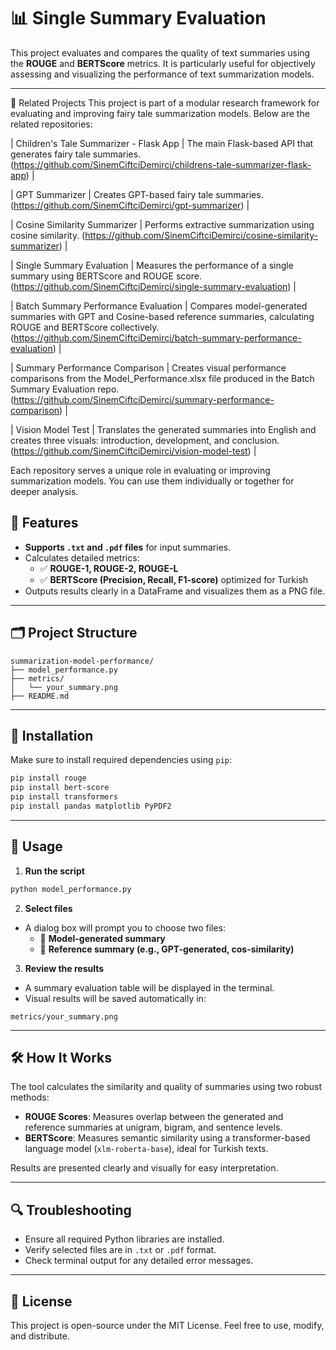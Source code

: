 # 📊 Single Summary Evaluation

This project evaluates and compares the quality of text summaries using the **ROUGE** and **BERTScore** metrics. It is particularly useful for objectively assessing and visualizing the performance of text summarization models.

---
🔗 Related Projects This project is part of a modular research framework for evaluating and improving fairy tale summarization models. Below are the related repositories:

| Children's Tale Summarizer - Flask App | The main Flask-based API that generates fairy tale summaries. (https://github.com/SinemCiftciDemirci/childrens-tale-summarizer-flask-app) |

| GPT Summarizer | Creates GPT-based fairy tale summaries. (https://github.com/SinemCiftciDemirci/gpt-summarizer) |

| Cosine Similarity Summarizer | Performs extractive summarization using cosine similarity. (https://github.com/SinemCiftciDemirci/cosine-similarity-summarizer) |

| Single Summary Evaluation | Measures the performance of a single summary using BERTScore and ROUGE score. (https://github.com/SinemCiftciDemirci/single-summary-evaluation) |

| Batch Summary Performance Evaluation | Compares model-generated summaries with GPT and Cosine-based reference summaries, calculating ROUGE and BERTScore collectively. (https://github.com/SinemCiftciDemirci/batch-summary-performance-evaluation) |

| Summary Performance Comparison | Creates visual performance comparisons from the Model_Performance.xlsx file produced in the Batch Summary Evaluation repo. (https://github.com/SinemCiftciDemirci/summary-performance-comparison) |

| Vision Model Test | Translates the generated summaries into English and creates three visuals: introduction, development, and conclusion. (https://github.com/SinemCiftciDemirci/vision-model-test) |

Each repository serves a unique role in evaluating or improving summarization models. You can use them individually or together for deeper analysis.

## 🚀 Features

- **Supports `.txt` and `.pdf` files** for input summaries.
- Calculates detailed metrics:
  - ✅ **ROUGE-1, ROUGE-2, ROUGE-L**
  - ✅ **BERTScore (Precision, Recall, F1-score)** optimized for Turkish
- Outputs results clearly in a DataFrame and visualizes them as a PNG file.

---

## 🗂️ Project Structure

```
summarization-model-performance/
├── model_performance.py
├── metrics/
│   └── your_summary.png
├── README.md

```

---

## 📌 Installation

Make sure to install required dependencies using `pip`:

```bash
pip install rouge
pip install bert-score
pip install transformers
pip install pandas matplotlib PyPDF2
```

---

## 🎯 Usage

1. **Run the script**

```bash
python model_performance.py
```

2. **Select files**

- A dialog box will prompt you to choose two files:
  - 📄 **Model-generated summary**
  - 📄 **Reference summary (e.g., GPT-generated, cos-similarity)**

3. **Review the results**

- A summary evaluation table will be displayed in the terminal.
- Visual results will be saved automatically in:

```
metrics/your_summary.png
```

---

## 🛠️ How It Works

The tool calculates the similarity and quality of summaries using two robust methods:

- **ROUGE Scores**: Measures overlap between the generated and reference summaries at unigram, bigram, and sentence levels.
- **BERTScore**: Measures semantic similarity using a transformer-based language model (`xlm-roberta-base`), ideal for Turkish texts.

Results are presented clearly and visually for easy interpretation.

---

## 🔍 Troubleshooting

- Ensure all required Python libraries are installed.
- Verify selected files are in `.txt` or `.pdf` format.
- Check terminal output for any detailed error messages.

---

## 📜 License

This project is open-source under the MIT License. Feel free to use, modify, and distribute.
